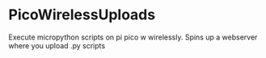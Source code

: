 # PicoWirelessUploads
Execute micropython scripts on pi pico w wirelessly. Spins up a webserver where you upload .py scripts
